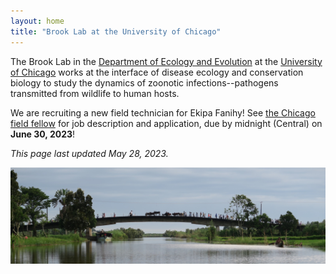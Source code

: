 ```yaml
---
layout: home
title: "Brook Lab at the University of Chicago"
---
```

The Brook Lab in the <a href="https://ecologyandevolution.uchicago.edu/">Department of Ecology and Evolution</a> at the <a href="https://uchicago.edu">University of Chicago</a> works at the interface of disease ecology and conservation biology to study the dynamics of zoonotic infections--pathogens transmitted from wildlife to human hosts.

<div class="bs-callout bs-callout-info">
  <p>We are recruiting a new field technician for Ekipa Fanihy! See <a href="/join/chicago-field-fellow">the Chicago field fellow</a> for job description and application, due by midnight (Central) on <strong>June 30, 2023</strong>!</p>
  <p><em>This page last updated May 28, 2023.</em></p>
</div>

<img src="/assets/mada-bridge.jpg" class="img-fluid" />